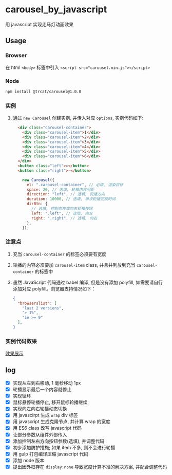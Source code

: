 # carousel_by_javascript
用 javascript 实现走马灯动画效果

## Usage

### Browser

在 html `<body>` 标签中引入 `<script src="carousel.min.js"></script>`

### Node

```bash
npm install @trcat/carousel@1.0.0
```

### 实例

1. 通过 `new Carousel` 创建实例, 并传入对应 `options`, 实例代码如下:

   ```html
     <div class="carousel-container">
       <div class="carousel-item">1</div>
       <div class="carousel-item">2</div>
       <div class="carousel-item">3</div>
       <div class="carousel-item">4</div>
       <div class="carousel-item">5</div>
       <div class="carousel-item">6</div>
     </div>
     <button class="left">←</button>
     <button class="right">→</button>
   ```

   

   ```javascript
       new Carousel({
         el: ".carousel-container", // 必填, 渲染目标
         space: 20, // 选填, 轮播内容间距
         direction: "left", // 选填, 轮播方向
         duration: 10000, // 选填, 单次轮播完成时间
         dirBtn: {
           // 选填, 控制向左或向右轮播按钮
           left: ".left", // 选填, 向左
           right: ".right", // 选填, 向右
         },
       });
   ```

### 注意点

1. 充当 `carousel-container` 的标签必须要有宽度

2. 轮播的内容必须要加 `carousel-item` class, 并且并列放到充当 `carousel-container` 的标签中

3. 虽然 JavaScript 代码通过 babel 编译, 但是没有添加 polyfill, 如需要请自行添加对应 polyfill。浏览器支持情况如下：

   ```json
   {
     "browserslist": [
       "last 2 versions",
       "> 1%",
       "ie >= 9"
     ],
   }
   ```

   

### 实例代码效果

[效果展示](https://trcat.github.io/carousel_by_javascript/)



## log
- [x] 实现从左到右移动, 1 毫秒移动 1px
- [x] 轮播显示最后一个内容就停止
- [x] 实现循环
- [x] 鼠标悬停轮播停止, 移开鼠标轮播继续
- [x] 实现向左向右轮播动态切换
- [x] 用 javascirpt 生成 `wrap` div 标签
- [X] 用 javascript 生成克隆节点, 并计算 wrap 的宽度
- [X] 用 ES6 class 改写 javascript 代码
- [X] 让部分参数从组件外部传入
- [X] 添加控制左右方向按钮参数(选填), 并调整代码
- [x] 初步添加防护措施; 如果 item 不多, 则不会进行轮播
- [X] 用 gulp 打包编译压缩 javascript 代码
- [X] 添加 node 版本
- [x] 提出因外框存在 `display:none` 导致宽度计算不准的解决方案, 并配合调整代码